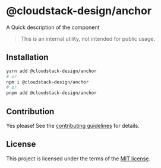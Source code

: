 # @cloudstack-design/anchor

A Quick description of the component

> This is an internal utility, not intended for public usage.

## Installation

```sh
yarn add @cloudstack-design/anchor
# or
npm i @cloudstack-design/anchor
# or
pnpm add @cloudstack-design/anchor
```

## Contribution

Yes please! See the
[contributing guidelines](https://github.com/cloudstack-tech/cloudstack-design/blob/master/CONTRIBUTING.md)
for details.

## License

This project is licensed under the terms of the
[MIT license](https://github.com/cloudstack-tech/cloudstack-design/blob/master/LICENSE).